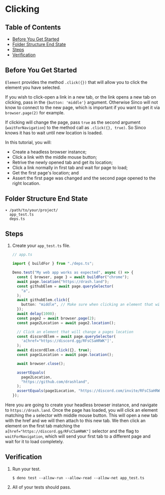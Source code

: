 # Clicking

## Table of Contents

- [Before You Get Started](#before-you-get-started)
- [Folder Structure End State](#folder-structure-end-state)
- [Steps](#steps)
- [Verification](#verification)

## Before You Get Started

`Element` provides the method `.click({})` that will allow you to click the
element you have selected.

If you wish to click-open a link in a new tab, or the link opens a new tab on
clicking, pass in the `{button: 'middle'}` argument. Otherwise Sinco will not
know to connect to the new page, which is important if you want to get it via
`browser.page(2)` for example.

If clicking will change the page, pass `true` as the second argument
(`waitForNavigation`) to the method call as `.click({}, true)`. So Sinco knows
it has to wait until new location is loaded.

In this tutorial, you will:

- Create a headless browser instance;
- Click a link with the middle mouse button;
- Retrive the newly opened tab and get its location;
- Click a link normally in first tab and wait for page to load;
- Get the first page's location; and
- Assert the first page was changed and the second page opened to the right
  location.

## Folder Structure End State

```text
▾ /path/to/your/project/
  app_test.ts
  deps.ts
```

## Steps

1. Create your `app_test.ts` file.

   ```typescript
   // app.ts

   import { buildFor } from "./deps.ts";

   Deno.test("My web app works as expected", async () => {
     const { browser, page } = await buildFor("chrome");
     await page.location("https://drash.land");
     const githubElem = await page.querySelector(
       "a",
     );
     await githubElem.click({
       button: "middle", // Make sure when clicking an element that will open a new page, "middle" is used
     });
     await delay(1000);
     const page2 = await browser.page(2);
     const page2Location = await page2.location();

     // Click an element that will change a pages location
     const discordElem = await page.querySelector(
       'a[href="https://discord.gg/RFsCSaHRWK"]',
     );
     await discordElem.click({}, true);
     const page1Location = await page.location();

     await browser.close();

     assertEquals(
       page2Location,
       "https://github.com/drashland",
     );
     assertEquals(page1Location, "https://discord.com/invite/RFsCSaHRWK");
   });
   ```

Here you are going to create your headless browser instance, and navigate to
`https://drash.land`. Once the page has loaded, you will click an element
matching the `a` selector with middle mouse button. This will open a new tab
with the href and we will then attach to this new tab. We then click an element
on the first tab matching the `a[href="https://discord.gg/RFsCSaHRWK"]` selector
and the flag to `waitForNavigation`, which will send your first tab to a
different page and wait for it to load completely.

## Verification

1. Run your test.

   ```shell
   $ deno test --allow-run --allow-read --allow-net app_test.ts
   ```

2. All of your tests should pass.
